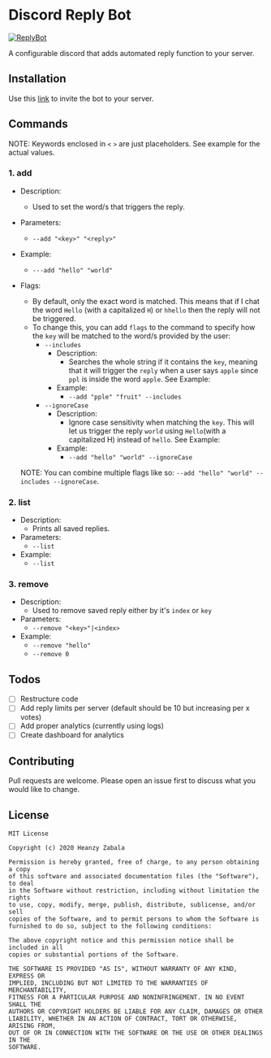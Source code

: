 # Discord Reply Bot
<a href="https://top.gg/bot/693108033601011762" >
  <img src="https://top.gg/api/widget/693108033601011762.svg" alt="ReplyBot" />
</a>

A configurable discord that adds automated reply function to your server.
## Installation
Use this [link](https://discordapp.com/oauth2/authorize?client_id=693108033601011762&scope=bot&permissions=281664) to invite the bot to your server.

## Commands

NOTE: Keywords enclosed in `<` `>` are just placeholders. See example for the actual values.

### 1. add
* Description:
  * Used to set the word/s that triggers the reply.
* Parameters:
  * `--add "<key>" "<reply>"`
* Example:
  * `---add "hello" "world"`
* Flags:
  * By default, only the exact word is matched. This means that if I chat the word `Hello` (with a capitalized `H`) or `hhello` then the reply will not be triggered.
  * To change this, you can add `flags` to the command to specify how the `key` will be matched to the word/s provided by the user:
    * `--includes`
      * Description:
        * Searches the whole string if it contains the `key`, meaning that it will trigger the `reply` when a user says `apple` since `ppl` is inside the word `apple`. See Example: 
      * Example:
        * `--add "pple" "fruit" --includes`
    * `--ignoreCase`
      * Description:
        * Ignore case sensitivity when matching the `key`. This will let us trigger the reply `world` using `Hello`(with a capitalized H) instead of `hello`. See Example:
      * Example:
        * `--add "hello" "world" --ignoreCase`
   
   NOTE: You can combine multiple flags like so: `--add "hello" "world" --includes --ignoreCase`.


### 2. list
* Description:
  * Prints all saved replies.
* Parameters:
  * `--list`
* Example:
  * `--list`

### 3. remove
* Description:
  * Used to remove saved reply either by it's `index` or `key`
* Parameters:
  * `--remove "<key>"|<index>`
* Example:
  * `--remove "hello"`
  * `--remove 0`
  
## Todos
- [ ] Restructure code
- [ ] Add reply limits per server (default should be 10 but increasing per x votes)
- [ ] Add proper analytics (currently using logs)
- [ ] Create dashboard for analytics

## Contributing
Pull requests are welcome. Please open an issue first to discuss what you would like to change.


## License
```
MIT License

Copyright (c) 2020 Heanzy Zabala

Permission is hereby granted, free of charge, to any person obtaining a copy
of this software and associated documentation files (the "Software"), to deal
in the Software without restriction, including without limitation the rights
to use, copy, modify, merge, publish, distribute, sublicense, and/or sell
copies of the Software, and to permit persons to whom the Software is
furnished to do so, subject to the following conditions:

The above copyright notice and this permission notice shall be included in all
copies or substantial portions of the Software.

THE SOFTWARE IS PROVIDED "AS IS", WITHOUT WARRANTY OF ANY KIND, EXPRESS OR
IMPLIED, INCLUDING BUT NOT LIMITED TO THE WARRANTIES OF MERCHANTABILITY,
FITNESS FOR A PARTICULAR PURPOSE AND NONINFRINGEMENT. IN NO EVENT SHALL THE
AUTHORS OR COPYRIGHT HOLDERS BE LIABLE FOR ANY CLAIM, DAMAGES OR OTHER
LIABILITY, WHETHER IN AN ACTION OF CONTRACT, TORT OR OTHERWISE, ARISING FROM,
OUT OF OR IN CONNECTION WITH THE SOFTWARE OR THE USE OR OTHER DEALINGS IN THE
SOFTWARE.
```

